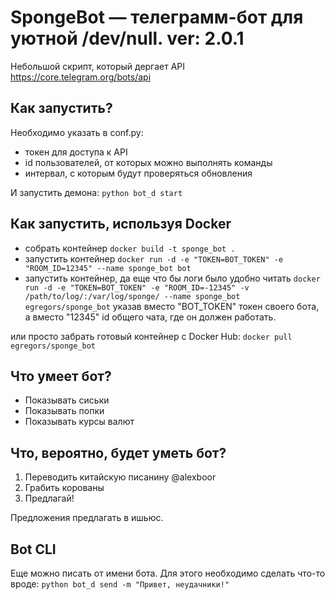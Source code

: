 # SpongeBot — телеграмм-бот для уютной /dev/null. ver: 2.0.1
Небольшой скрипт, который дергает API https://core.telegram.org/bots/api

## Как запустить?
Необходимо указать в conf.py:
* токен для доступа к API
* id пользователей, от которых можно выполнять команды
* интервал, с которым будут проверяться обновления

И запустить демона:
`python bot_d start`

## Как запустить, используя Docker
* собрать контейнер
``` docker build -t sponge_bot . ```
* запустить контейнер
``` docker run -d -e "TOKEN=BOT_TOKEN" -e "ROOM_ID=12345" --name sponge_bot bot ```
* запустить контейнер, да еще что бы логи было удобно читать
``` docker run -d -e "TOKEN=BOT_TOKEN" -e "ROOM_ID=-12345" -v /path/to/log/:/var/log/sponge/ --name sponge_bot egregors/sponge_bot ```
указав вместо "BOT_TOKEN" токен своего бота, а вместо "12345" id общего чата, где он должен работать.

или просто забрать готовый контейнер с Docker Hub:
``` docker pull egregors/sponge_bot ```

## Что умеет бот?
* Показывать сиськи
* Показывать попки
* Показывать курсы валют

## Что, вероятно, будет уметь бот?
1. Переводить китайскую писанину @alexboor
2. Грабить корованы 
3. Предлагай!

Предложения предлагать в ишьюс. 

## Bot CLI
Еще можно писать от имени бота. Для этого необходимо сделать что-то вроде:
`python bot_d send -m "Привет, неудачники!"`